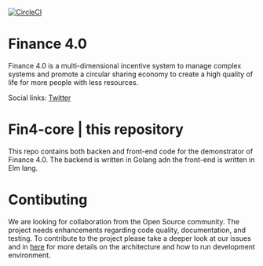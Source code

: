 [![CircleCI](https://circleci.com/gh/FuturICT2/fin4-core/tree/master.svg?style=svg&circle-token=fe8beee27987a1dd0a05f68f1fdef4ca17051a14)](https://circleci.com/gh/FuturICT2/fin4-core/tree/master)

# Finance 4.0
Finance 4.0 is a multi-dimensional incentive system to manage complex systems and promote a circular sharing economy to create a high quality of life for more people with less resources.

Social links: [Twitter](https://twitter.com/FuturICT) 

# Fin4-core | this repository
This repo contains both backen and front-end code for the demonstrator of Finance 4.0. The backend is written in Golang adn the front-end is written in Elm lang.

# Contibuting
We are looking for collaboration from the Open Source community. The project needs enhancements regarding code quality, documentation, and testing. To contribute to the project please take a deeper look at our issues and in [here](CONTRIBUTIONS.md) for more details on the architecture and how to run development environment.


